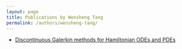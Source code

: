 ```yaml
---
layout: page
title: Publications by Wensheng Tang
permalink: /authors/wensheng-tang/
---
```


- [Discontinuous Galerkin methods for Hamiltonian ODEs and PDEs](../../discontinuous-galerkin-methods-for-hamiltonian-odes-and-pdes)

